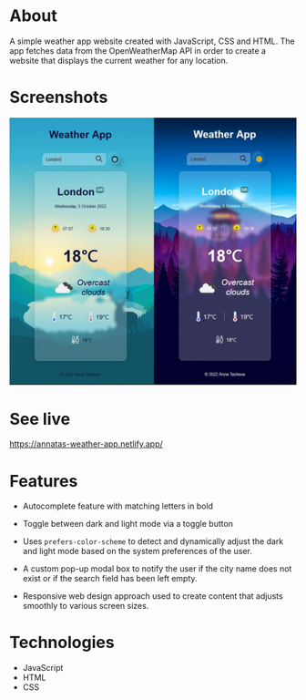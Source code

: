 # About

A simple weather app website created with JavaScript, CSS and HTML. The app fetches data from the OpenWeatherMap API in order to create a website that displays the current weather for any location. 


# Screenshots

![Screenshot of the Weather App ](./assets/WeatherApp_merged7.jpg "Weather App")

# See live 
https://annatas-weather-app.netlify.app/

# Features

+ Autocomplete feature with matching letters in bold

+ Toggle between dark and light mode via a toggle button

+ Uses `prefers-color-scheme` to detect and dynamically adjust the dark and light mode based on the system preferences of the user.

+ A custom pop-up modal box to notify the user if the city name does not exist or if the search field has been left empty.

+ Responsive web design approach used to create content that adjusts smoothly to various screen sizes.


# Technologies

+ JavaScript
+ HTML
+ CSS

